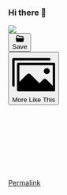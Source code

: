 ### Hi there 👋

<!--
**jange29/jange29** is a ✨ _special_ ✨ repository because its `README.md` (this file) appears on your GitHub profile.

Here are some ideas to get you started:

- 🔭 I’m currently working on ...
- 🌱 I’m currently learning ...
- 👯 I’m looking to collaborate on ...
- 🤔 I’m looking for help with ...
- 💬 Ask me about ...
- 📫 How to reach me: ...
- 😄 Pronouns: ...
- ⚡ Fun fact: ...
-->
<div class="project-lightbox-image-container  e2e-Project-lightbox-container">
    <img src="https://mir-s3-cdn-cf.behance.net/project_modules/disp/271e5f16445659.562abd8371f1a.jpg" srcset="https://mir-s3-cdn-cf.behance.net/project_modules/disp/271e5f16445659.562abd8371f1a.jpg 600w," sizes="(max-width: 600px) 100vw, 600px">
    <div class="project-item-lightbox__actions  qa-lightbox-actions lightbox-extra">
      <div class="project-item-lightbox__action js-module-lightbox-cai" data-id="112182893"></div>
      <div data-id="112182893" class="vue-portal-target  project-item-lightbox__action js-module-lightbox-add-to-collection"><button type="button" target="_self" role="button" class="Btn-button-CqT Btn-inverted-GDL Btn-normal-If5 Btn-shouldBlur-ZHs Actions-moduleAction-pY1 e2e-Project-modules-Actions-addModuletoMoodboard"><div class="Btn-labelWrapper-_Re"><div class="Btn-icon-BDP Btn-leading-gb0"><svg xmlns="http://www.w3.org/2000/svg" width="17" height="17" viewBox="0 0 17 17" class="Collection-icon-mXx Actions-collectionIcon-qVN"><path d="M5.69,3.395,7.97,5.487h6.217V7.579H2.858V3.743a.351.351,0,0,1,.354-.349ZM5.69,2H3.212a1.757,1.757,0,0,0-1.77,1.743V7.579h-1a.356.356,0,0,0-.27.123A.345.345,0,0,0,.1,7.985L1.336,14.68a.705.705,0,0,0,.7.572H15.012a.705.705,0,0,0,.7-.572L16.95,7.985a.345.345,0,0,0-.079-.283.356.356,0,0,0-.27-.123h-1V4.789a.7.7,0,0,0-.708-.7H8.523L6.859,2.514A1.657,1.657,0,0,0,5.69,2Z" transform="translate(-0.023 -0.5)"></path></svg></div><div class="Btn-label-QJi e2e-Btn-label"> Save </div><!----></div></button></div>
      <div data-id="112182893" class="vue-portal-target  project-item-lightbox__action js-module-lightbox-similar-images"><div class="SimilarImagesButton-similarImageButtonContainer-TqJ Actions-moduleAction-pY1"><button type="button" target="_self" role="button" class="Btn-button-CqT Btn-inverted-GDL Btn-normal-If5"><div class="Btn-labelWrapper-_Re"><div class="Btn-icon-BDP Btn-leading-gb0"><!----><svg xmlns="http://www.w3.org/2000/svg" viewBox="0 0 18 18" class="SimilarImagesButton-icon-oBF SimilarImagesButton-normal-llV"><path d="M16 2.5a.534.534 0 00-.563-.5H.563A.534.534 0 000 2.5v11a.534.534 0 00.563.5H1V3h15z"></path><path d="M17.5 4h-15a.5.5 0 00-.5.5v11a.5.5 0 00.5.5h15a.5.5 0 00.5-.5v-11a.5.5 0 00-.5-.5zm-.5 9.687l-2.636-2.637a1 1 0 00-1.414 0l-1.536 1.536-3.778-3.779a1 1 0 00-1.414 0L3 12.03V5h14z"></path><circle cx="14.5" cy="7.5" r="1.25"></circle></svg></div><div class="Btn-label-QJi e2e-Btn-label"><span class="">More Like This </span><!----></div><!----></div></button></div></div>
      <div data-id="112182893" class="vue-portal-target  project-item-lightbox__action js-module-lightbox-trigger"><div class="Actions-actionButtonContainer-cqX"><!----><!----></div></div>
      <div data-id="112182893" class="vue-portal-target  project-item-lightbox__action js-module-lightbox-permalink"><div class="Actions-actionButtonContainer-cqX"><a href="/gallery/16445659/BAD-BOY/modules/112182893" type="button" target="_blank" role="button" class="Btn-button-CqT Btn-inverted-GDL Btn-normal-If5 Btn-shouldBlur-ZHs Actions-moduleAction-pY1 Actions-moduleActionLink-ur1"><div class="Btn-labelWrapper-_Re"><div class="Btn-icon-BDP Btn-leading-gb0"><svg xmlns="http://www.w3.org/2000/svg" fill="white" class="Actions-linkIcon-mBN"><path fill="none" d="M0 0v16h16V0H0zm11.5 10.5l-4 4-.5.5H4l-3-3V9l.5-.5L3 7v4l2 2h1l3.5-3.5v-1L8 7l.5-.5 1-1 2 2v3zM15 7l-.5.5L13 9V5l-2-2h-1L6.5 6.5v1L8 9l-.5.5-1 1-2-2v-3l4-4L9 1h3l3 3v3z"></path><path d="M9 1L4.5 5.5v3l2 2 1-1L8 9 6.5 7.5v-1L10 3h1l2 2v4l2-2V4l-3-3z"></path><path d="M8 7l1.5 1.5v1L6 13H5l-2-2V7L1 9v3l3 3h3l4.5-4.5v-3l-2-2z"></path></svg></div><div class="Btn-label-QJi e2e-Btn-label"> Permalink </div><!----></div></a></div></div>
      <div class="project-item-lightbox__action js-module-lightbox-cai-claim lightbox-cai-claim-action" data-id="112182893"></div>
    </div>
  </div>
